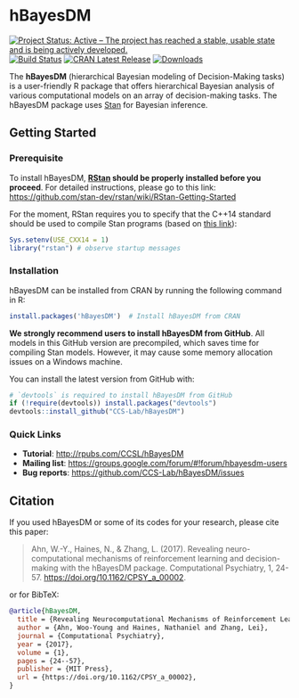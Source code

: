 
# hBayesDM

[![Project Status: Active – The project has reached a stable, usable state and is being actively developed.](https://www.repostatus.org/badges/latest/active.svg)](https://www.repostatus.org/#active)
[![Build Status](https://travis-ci.org/CCS-Lab/hBayesDM.svg?branch=master)](https://travis-ci.org/CCS-Lab/hBayesDM)
[![CRAN Latest Release](https://www.r-pkg.org/badges/version-last-release/hBayesDM)](https://cran.r-project.org/package=hBayesDM)
[![Downloads](https://cranlogs.r-pkg.org/badges/grand-total/hBayesDM)](http://cran.rstudio.com/package=rstan)
<!-- [![Build Status](https://ci.appveyor.com/api/projects/status/hi3vp6ikm396pqcu?svg=true)](https://ci.appveyor.com/project/paulhendricks/hbayesdm)
[![CodeCov](https://codecov.io/gh/CCS-Lab/hBayesDM/branch/master/graph/badge.svg)](https://codecov.io/gh/CCS-Lab/hBayesDM) -->

The **hBayesDM** (hierarchical Bayesian modeling of Decision-Making tasks) is a user-friendly R package that offers hierarchical Bayesian analysis of various computational models on an array of decision-making tasks. The hBayesDM package uses [Stan](http://mc-stan.org/) for Bayesian inference.

## Getting Started

### Prerequisite

To install hBayesDM, **[RStan][rstan] should be properly installed before you proceed**.
For detailed instructions, please go to this link:
https://github.com/stan-dev/rstan/wiki/RStan-Getting-Started

[rstan]: https://github.com/stan-dev/rstan

For the moment, RStan requires you to specify that the C++14 standard should be used to compile Stan programs (based on [this link][rstan-loading]):
```r
Sys.setenv(USE_CXX14 = 1)
library("rstan") # observe startup messages
```

[rstan-loading]: https://github.com/stan-dev/rstan/wiki/RStan-Getting-Started#loading-the-package

### Installation

hBayesDM can be installed from CRAN by running the following command in R:

```r
install.packages('hBayesDM')  # Install hBayesDM from CRAN
```

**We strongly recommend users to install hBayesDM from GitHub**. All models in this GitHub version are precompiled, which saves time for compiling Stan models. However, it may cause some memory allocation issues on a Windows machine.

You can install the latest version from GitHub with:

```r
# `devtools` is required to install hBayesDM from GitHub
if (!require(devtools)) install.packages("devtools")
devtools::install_github("CCS-Lab/hBayesDM")
```

### Quick Links

- **Tutorial**: http://rpubs.com/CCSL/hBayesDM
- **Mailing list**: https://groups.google.com/forum/#!forum/hbayesdm-users
- **Bug reports**: https://github.com/CCS-Lab/hBayesDM/issues

## Citation

If you used hBayesDM or some of its codes for your research, please cite this paper: 

> Ahn, W.-Y., Haines, N., & Zhang, L. (2017). Revealing neuro-computational mechanisms of reinforcement learning and decision-making with the hBayesDM package. Computational Psychiatry, 1, 24-57. https://doi.org/10.1162/CPSY_a_00002. 

or for BibTeX:

```bibtex
@article{hBayesDM,
  title = {Revealing Neurocomputational Mechanisms of Reinforcement Learning and Decision-Making With the {hBayesDM} Package},
  author = {Ahn, Woo-Young and Haines, Nathaniel and Zhang, Lei},
  journal = {Computational Psychiatry},
  year = {2017},
  volume = {1},
  pages = {24--57},
  publisher = {MIT Press},
  url = {https://doi.org/10.1162/CPSY_a_00002},
}
```
